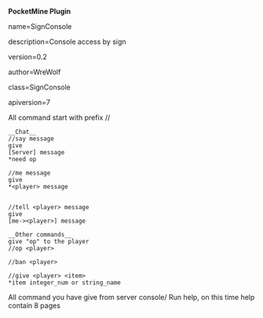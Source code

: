 __PocketMine Plugin__

name=SignConsole

description=Console access by sign

version=0.2

author=WreWolf

class=SignConsole

apiversion=7

All command start with prefix //

```
__Chat__
//say message
give
[Server] message
*need op

//me message
give
*<player> message


//tell <player> message
give
[me-><player>] message
```

```
__Other commands__
give "op" to the player
//op <player>

//ban <player>

//give <player> <item>
*item integer_num or string_name
```

All command you have give from server console/
Run help, on this time help contain 8 pages